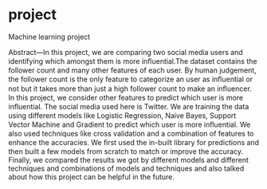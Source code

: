# project
Machine learning project

Abstract—In this project, we are comparing two social media users and identifying which amongst them is more inﬂuential.The dataset contains the follower count and many other features of each user. By human judgement, the follower count is the only feature to categorize an user as inﬂuential or not but it takes more than just a high follower count to make an inﬂuencer. In this project, we consider other features to predict which user is more inﬂuential. The social media used here is Twitter. We are training the data using different models like Logistic Regression, Naive Bayes, Support Vector Machine and Gradient to predict which user is more inﬂuential. We also used techniques like cross validation and a combination of features to enhance the accuracies. We ﬁrst used the in-built library for predictions and then built a few models from scratch to match or improve the accuracy. Finally, we compared the results we got by different models and different techniques and combinations of models and techniques and also talked about how this project can be helpful in the future. 
